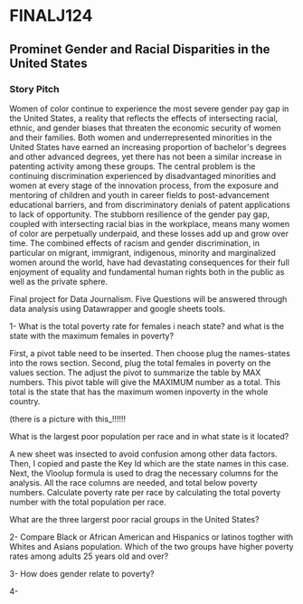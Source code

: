 # FINALJ124
## Prominet Gender and Racial Disparities in the United States

### Story Pitch
Women of color continue to experience the most severe gender pay gap in the United States, a reality that reflects the effects of intersecting racial, ethnic, and gender biases that threaten the economic security of women and their families. Both women and underrepresented minorities in the United States have earned an increasing proportion of bachelor's degrees and other advanced degrees, yet there has not been a similar increase in patenting activity among these groups. The central problem is the continuing discrimination experienced by disadvantaged minorities and women at every stage of the innovation process, from the exposure and mentoring of children and youth in career fields to post-advancement educational barriers, and from discriminatory denials of patent applications to lack of opportunity. The stubborn resilience of the gender pay gap, coupled with intersecting racial bias in the workplace, means many women of color are perpetually underpaid, and these losses add up and grow over time. The combined effects of racism and gender discrimination, in particular on migrant, immigrant, indigenous, minority and marginalized women around the world, have had devastating consequences for their full enjoyment of equality and fundamental human rights both in the public as well as the private sphere.




Final project for Data Journalism. Five Questions will be answered through data analysis using Datawrapper and google sheets tools. 




1- What is the total poverty rate for females i neach state? and what is the state with the maximum females in poverty?

First, a pivot table need to be inserted. Then choose plug the names-states into the rows section. Second, plug the total females in poverty on the values section. The adjust the pivot to summarize the table by MAX numbers. This pivot table will give the MAXIMUM number as a total. This total is the state that has the maximum women inpoverty in the whole country. 


(there is a picture with this_!!!!!!







What is the largest poor population per race and in what state is it located?

A new sheet was insected to avoid confusion among other data factors. Then, I copied and paste the Key Id which are the state names in this case. Next, the Vloolup formula is used to drag the necessary columns for the analysis. All the race columns are needed, and total below poverty numbers. Calculate poverty rate per race by calculating the total poverty number with the total population per race. 






What are the three largerst poor racial groups in the United States? 






2- Compare Black or African American and Hispanics or latinos togther with Whites and Asians population. Which of the two groups have higher poverty rates among adults 25 years old and over? 

3- How does gender relate to poverty?

4-
